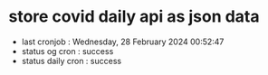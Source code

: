 # store covid daily api as json data

- last cronjob : Wednesday, 28 February 2024 00:52:47
- status og cron : success
- status daily cron : success
      
      